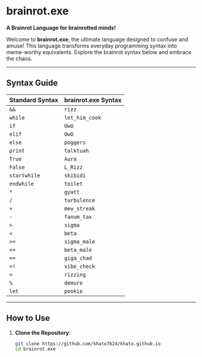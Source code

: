 # brainrot.exe

**A Brainrot Language for brainrotted minds!**

Welcome to **brainrot.exe**, the ultimate language designed to confuse and amuse! This language transforms everyday programming syntax into meme-worthy equivalents. Explore the brainrot syntax below and embrace the chaos.

---

## Syntax Guide

| **Standard Syntax** | **brainrot.exe Syntax** |
|----------------------|--------------------------|
| `&&`                | `rizz`                  |
| `while`             | `let_him_cook`          |
| `if`                | `UwU`                   |
| `elif`              | `OwO`                   |
| `else`              | `poggers`               |
| `print`             | `talktuah`              |
| `True`              | `Aura`                  |
| `False`             | `L_Rizz`                |
| `startwhile`        | `skibidi`               |
| `endwhile`          | `toilet`                |
| `*`                 | `gyatt`                 |
| `/`                 | `turbulence`            |
| `+`                 | `mew_streak`            |
| `-`                 | `fanum_tax`             |
| `>`                 | `sigma`                 |
| `<`                 | `beta`                  |
| `>=`                | `sigma_male`            |
| `<=`                | `beta_male`             |
| `==`                | `giga_chad`             |
| `=!`                | `vibe_check`            |
| `=`                 | `rizzing`               |
| `%`                 | `demure`                |
| `let`               | `pookie`                |

---

## How to Use

1. **Clone the Repository**:  
   ```bash
   git clone https://github.com/khato7624/khato.github.io
   cd brainrot.exe
